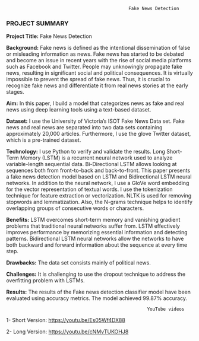                                                   Fake News Detection

### PROJECT SUMMARY

**Project Title:**  Fake News Detection

**Background:** Fake news is defined as the intentional dissemination of false or misleading information as news.  Fake news has started to be debated and become an issue in recent years with the rise of social media platforms such as Facebook and Twitter. People may unknowingly propagate fake news, resulting in significant social and political consequences. It is virtually impossible to prevent the spread of fake news. Thus, it is crucial to recognize fake news and differentiate it from real news stories at the early stages.

**Aim:** In this paper, I build a model that categorizes news as fake and real news using deep learning tools using a text-based dataset.

**Dataset:** I use the University of Victoria’s ISOT Fake News Data set. Fake news and real news are separated into two data sets containing approximately 20,000 articles. Furthermore, I use the glove Twitter dataset, which is a pre-trained dataset.

**Technology:**  I use Python to verify and validate the results. Long Short-Term Memory (LSTM) is a recurrent neural network used to analyze variable-length sequential data. Bi-Directional LSTM allows looking at sequences both from front-to-back and back-to-front. This paper presents a fake news detection model based on LSTM and Bidirectional LSTM neural networks. In addition to the neural network, I use a GloVe word embedding for the vector representation of textual words. I use the tokenization technique for feature extraction or vectorization. NLTK is used for removing stopwords and lemmatization. Also, the N-grams technique helps to identify overlapping groups of consecutive words or characters.

**Benefits:** LSTM overcomes short-term memory and vanishing gradient problems that traditional neural networks suffer from. LSTM effectively improves performance by memorizing essential information and detecting patterns. Bidirectional LSTM neural networks allow the networks to have both backward and forward information about the sequence at every time step.

**Drawbacks:** The data set consists mainly of political news. 

**Challenges:** It is challenging to use the dropout technique to address the overfitting problem with LSTMs.

**Results:** The results of the Fake news detection classifier model have been evaluated using accuracy metrics. The model achieved 99.87% accuracy.

                                                         YouTube videos
1-	Short Version: https://youtu.be/Es05Wf4DX88

2-	Long Version: https://youtu.be/cNMvTUKOHJ8



